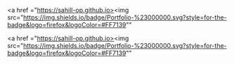 <a href ="https://sahill-op.github.io><img src="https://img.shields.io/badge/Portfolio-%23000000.svg?style=for-the-badge&logo=firefox&logoColor=#FF7139""

<a href ="https://sahill-op.github.io><img src="https://img.shields.io/badge/Portfolio-%23000000.svg?style=for-the-badge&logo=firefox&logoColor=#FF7139""
